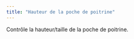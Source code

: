 ```yaml
---
title: "Hauteur de la poche de poitrine"
---
```


Contrôle la hauteur/taille de la poche de poitrine.




